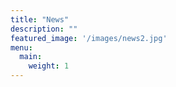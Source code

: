 ```yaml
---
title: "News"
description: ""
featured_image: '/images/news2.jpg'
menu:
  main:
    weight: 1
---
```

